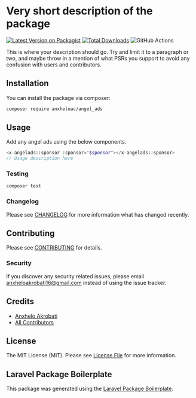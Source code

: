 # Very short description of the package

[![Latest Version on Packagist](https://img.shields.io/packagist/v/anxheloac/angel_ads.svg?style=flat-square)](https://packagist.org/packages/anxheloac/angel_ads)
[![Total Downloads](https://img.shields.io/packagist/dt/anxheloac/angel_ads.svg?style=flat-square)](https://packagist.org/packages/anxheloac/angel_ads)
![GitHub Actions](https://github.com/anxheloac/angel_ads/actions/workflows/main.yml/badge.svg)

This is where your description should go. Try and limit it to a paragraph or two, and maybe throw in a mention of what PSRs you support to avoid any confusion with users and contributors.

## Installation

You can install the package via composer:

```bash
composer require anxheloac/angel_ads
```

## Usage

Add any angel ads using the below components.

```php
<x-angelads::sponsor :sponsor="$sponsor"></x-angelads::sponsor>
// Usage description here
```

### Testing

```bash
composer test
```

### Changelog

Please see [CHANGELOG](CHANGELOG.md) for more information what has changed recently.

## Contributing

Please see [CONTRIBUTING](CONTRIBUTING.md) for details.

### Security

If you discover any security related issues, please email anxheloakrobati16@gmail.com instead of using the issue tracker.

## Credits

-   [Anxhelo Akrobati](https://github.com/anxheloac)
-   [All Contributors](../../contributors)

## License

The MIT License (MIT). Please see [License File](LICENSE.md) for more information.

## Laravel Package Boilerplate

This package was generated using the [Laravel Package Boilerplate](https://laravelpackageboilerplate.com).
